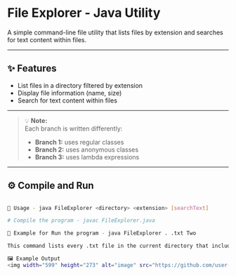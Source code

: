 # File Explorer - Java Utility

A simple command-line file utility that lists files by extension and searches for text content within files.

---

## ✨ Features
- List files in a directory filtered by extension  
- Display file information (name, size)  
- Search for text content within files  

---

> 💡 **Note:**  
> Each branch is written differently:  
> - **Branch 1:** uses regular classes  
> - **Branch 2:** uses anonymous classes  
> - **Branch 3:** uses lambda expressions  

---

## ⚙️ Compile and Run

```bash

📘 Usage - java FileExplorer <directory> <extension> [searchText]

# Compile the program - javac FileExplorer.java

🧩 Example for Run the program - java FileExplorer . .txt Two

This command lists every .txt file in the current directory that includes the word "Two".

🖼️ Example Output
<img width="599" height="273" alt="image" src="https://github.com/user-attachments/assets/0e178fcf-70c8-4dbe-871a-f09a19b26160" />

